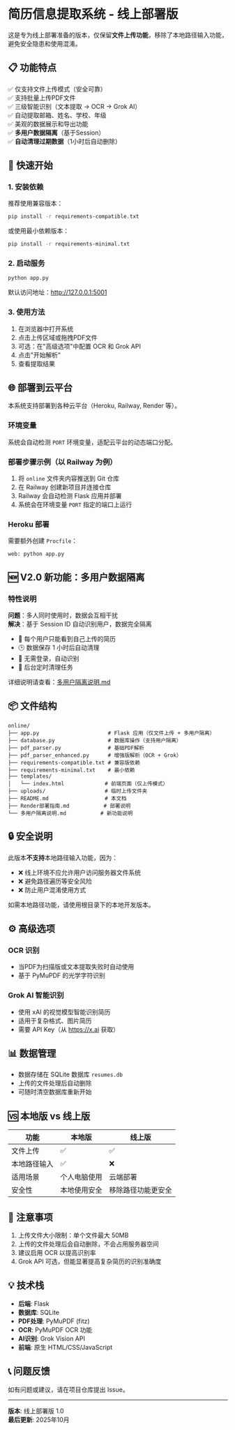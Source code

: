 # 简历信息提取系统 - 线上部署版

这是专为线上部署准备的版本，仅保留**文件上传功能**，移除了本地路径输入功能，避免安全隐患和使用混淆。

## 📋 功能特点

✅ 仅支持文件上传模式（安全可靠）  
✅ 支持批量上传PDF文件  
✅ 三级智能识别（文本提取 → OCR → Grok AI）  
✅ 自动提取邮箱、姓名、学校、年级  
✅ 美观的数据展示和导出功能  
✅ **多用户数据隔离**（基于Session）  
✅ **自动清理过期数据**（1小时后自动删除）  

## 🚀 快速开始

### 1. 安装依赖

推荐使用兼容版本：
```bash
pip install -r requirements-compatible.txt
```

或使用最小依赖版本：
```bash
pip install -r requirements-minimal.txt
```

### 2. 启动服务

```bash
python app.py
```

默认访问地址：http://127.0.0.1:5001

### 3. 使用方法

1. 在浏览器中打开系统
2. 点击上传区域或拖拽PDF文件
3. 可选：在"高级选项"中配置 OCR 和 Grok API
4. 点击"开始解析"
5. 查看提取结果

## 🌐 部署到云平台

本系统支持部署到各种云平台（Heroku, Railway, Render 等）。

### 环境变量

系统会自动检测 `PORT` 环境变量，适配云平台的动态端口分配。

### 部署步骤示例（以 Railway 为例）

1. 将 `online` 文件夹内容推送到 Git 仓库
2. 在 Railway 创建新项目并连接仓库
3. Railway 会自动检测 Flask 应用并部署
4. 系统会在环境变量 `PORT` 指定的端口上运行

### Heroku 部署

需要额外创建 `Procfile`：
```
web: python app.py
```

## 🆕 V2.0 新功能：多用户数据隔离

### 特性说明

**问题**：多人同时使用时，数据会互相干扰  
**解决**：基于 Session ID 自动识别用户，数据完全隔离

- 🔐 每个用户只能看到自己上传的简历
- 🕒 数据保存 1 小时后自动清理
- 🚀 无需登录，自动识别
- 🔄 后台定时清理任务

详细说明请查看：[多用户隔离说明.md](./多用户隔离说明.md)

## 📦 文件结构

```
online/
├── app.py                      # Flask 应用（仅文件上传 + 多用户隔离）
├── database.py                 # 数据库操作（支持用户隔离）
├── pdf_parser.py               # 基础PDF解析
├── pdf_parser_enhanced.py      # 增强版解析（OCR + Grok）
├── requirements-compatible.txt # 兼容版依赖
├── requirements-minimal.txt    # 最小依赖
├── templates/
│   └── index.html             # 前端页面（仅上传模式）
├── uploads/                   # 临时上传文件夹
├── README.md                  # 本文档
├── Render部署指南.md           # 部署说明
└── 多用户隔离说明.md           # 新功能说明
```

## 🔒 安全说明

此版本**不支持**本地路径输入功能，因为：
- ❌ 线上环境不应允许用户访问服务器文件系统
- ❌ 避免路径遍历等安全风险
- ❌ 防止用户混淆使用方式

如需本地路径功能，请使用根目录下的本地开发版本。

## ⚙️ 高级选项

### OCR 识别
- 当PDF为扫描版或文本提取失败时自动使用
- 基于 PyMuPDF 的光学字符识别

### Grok AI 智能识别
- 使用 xAI 的视觉模型智能识别简历
- 适用于复杂格式、图片简历
- 需要 API Key（从 https://x.ai 获取）

## 📊 数据管理

- 数据存储在 SQLite 数据库 `resumes.db`
- 上传的文件处理后自动删除
- 可随时清空数据库重新开始

## 🆚 本地版 vs 线上版

| 功能 | 本地版 | 线上版 |
|------|--------|--------|
| 文件上传 | ✅ | ✅ |
| 本地路径输入 | ✅ | ❌ |
| 适用场景 | 个人电脑使用 | 云端部署 |
| 安全性 | 本地使用安全 | 移除路径功能更安全 |

## 📝 注意事项

1. 上传文件大小限制：单个文件最大 50MB
2. 上传的文件处理后会自动删除，不会占用服务器空间
3. 建议启用 OCR 以提高识别率
4. Grok API 可选，但能显著提高复杂简历的识别准确度

## 💡 技术栈

- **后端**: Flask
- **数据库**: SQLite
- **PDF处理**: PyMuPDF (fitz)
- **OCR**: PyMuPDF OCR 功能
- **AI识别**: Grok Vision API
- **前端**: 原生 HTML/CSS/JavaScript

## 📞 问题反馈

如有问题或建议，请在项目仓库提出 Issue。

---

**版本**: 线上部署版 1.0  
**最后更新**: 2025年10月

